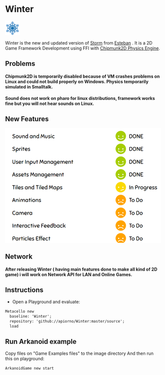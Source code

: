 # Winter <!--[![Build Status](https://travis-ci.org/apiorno/Winter.svg?branch=master)](https://travis-ci.org/apiorno/Winter) -->
<img src="./logo/winter.png" height="48" width="48" >   

 Winter is the new and updated version of [Storm][] from [Esteban][] . It is a  2D Game Framework Development using FFI with [Chipmunk2D Physics Engine][].
 
 ## Problems
 
  #### Chipmunk2D is temporarily disabled because of VM crashes problems on Linux and could not build properly on Windows. Physics temporarily simulated in Smalltalk.
  
  #### Sound does not work on pharo for linux distributions, framework works fine but you will not hear sounds on Linux.
 
 ## New Features
 <img src="./images/features.png" >  
 
 ## Network
   #### After releasing Winter ( having main features done to make all kind of 2D game) i will work on Network API for LAN and Online Games.
   
 ## Instructions
  
  - Open a Playground and evaluate:

```smalltalk
Metacello new
  baseline: 'Winter';
  repository: 'github://apiorno/Winter:master/source';
  load
```
 ## Run Arkanoid example
  Copy files on "Game Examples files" to the image directory
  And then run this on playground:
  
  ```smalltalk
ArkanoidGame new start
```

[esteban]: https://github.com/estebanlm
[storm]: https://github.com/cdlm/pharo-storm
[chipmunk2d physics engine]:https://chipmunk-physics.net/
